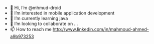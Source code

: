 - 👋 Hi, I’m @mhmud-droid
- 👀 I’m interested in mobile application development
- 🌱 I’m currently learning java
- 💞️ I’m looking to collaborate on ...
- 📫 How to reach me http://www.linkedin.com/in/mahmoud-ahmed-a9b973253

<!---
mhmud-droid/mhmud-droid is a ✨ special ✨ repository because its `README.md` (this file) appears on your GitHub profile.
You can click the Preview link to take a look at your changes.
--->
